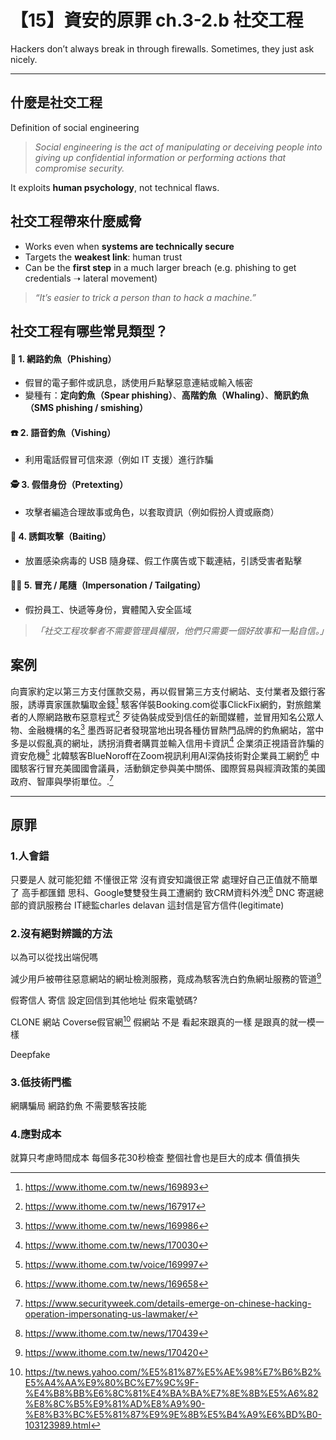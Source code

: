 # 【15】資安的原罪 ch.3-2.b 社交工程

Hackers don’t always break in through firewalls. Sometimes, they just ask nicely.

---

## 什麼是社交工程
Definition of social engineering
> *Social engineering is the act of manipulating or deceiving people into giving up confidential information or performing actions that compromise security.*

It exploits **human psychology**, not technical flaws.

## 社交工程帶來什麼威脅

* Works even when **systems are technically secure**
* Targets the **weakest link**: human trust
* Can be the **first step** in a much larger breach (e.g. phishing to get credentials ➝ lateral movement)

> *“It’s easier to trick a person than to hack a machine.”*



## 社交工程有哪些常見類型？

#### 📨 1. **網路釣魚（Phishing）**

* 假冒的電子郵件或訊息，誘使用戶點擊惡意連結或輸入帳密
* 變種有：**定向釣魚（Spear phishing）**、**高階釣魚（Whaling）**、**簡訊釣魚（SMS phishing / smishing）**

#### ☎️ 2. **語音釣魚（Vishing）**

* 利用電話假冒可信來源（例如 IT 支援）進行詐騙

#### 🕵️ 3. **假借身份（Pretexting）**

* 攻擊者編造合理故事或角色，以套取資訊（例如假扮人資或廠商）

#### 🏢 4. **誘餌攻擊（Baiting）**

* 放置感染病毒的 USB 隨身碟、假工作廣告或下載連結，引誘受害者點擊

#### 👨‍💼 5. **冒充 / 尾隨（Impersonation / Tailgating）**

* 假扮員工、快遞等身份，實體闖入安全區域

> *「社交工程攻擊者不需要管理員權限，他們只需要一個好故事和一點自信。」*


## 案例

向賣家約定以第三方支付匯款交易，再以假冒第三方支付網站、支付業者及銀行客服，誘導賣家匯款騙取金錢[^9]
駭客佯裝Booking.com從事ClickFix網釣，對旅館業者的人際網路散布惡意程式[^2]
歹徒偽裝成受到信任的新聞媒體，並冒用知名公眾人物、金融機構的名[^7]
墨西哥記者發現當地出現各種仿冒熱門品牌的釣魚網站，當中多是以假亂真的網址，誘拐消費者購買並輸入信用卡資訊[^8]
企業須正視語音詐騙的資安危機[^4]
北韓駭客BlueNoroff在Zoom視訊利用AI深偽技術對企業員工網釣[^3]
中國駭客行冒充美國國會議員，活動鎖定參與美中關係、國際貿易與經濟政策的美國政府、智庫與學術單位。.[^10]


---

## 原罪


### 1.人會錯
只要是人 就可能犯錯
不懂很正常 沒有資安知識很正常 處理好自己正值就不簡單了
高手都匯錯
思科、Google雙雙發生員工遭網釣 致CRM資料外洩[^5]
DNC 寄選總部的資訊服務台 IT總監charles delavan 這封信是官方信件(legitimate)

### 2.沒有絕對辨識的方法
以為可以從找出端倪嗎

減少用戶被帶往惡意網站的網址檢測服務，竟成為駭客洗白釣魚網址服務的管道[^6]

假寄信人
寄信 設定回信到其他地址
假來電號碼?

CLONE 網站
Coverse假官網[^1]
假網站 不是 看起來跟真的一樣 是跟真的就一模一樣

Deepfake

### 3.低技術門檻
網購騙局 網路釣魚 不需要駭客技能


### 4.應對成本
就算只考慮時間成本 每個多花30秒檢查
整個社會也是巨大的成本 價值損失




[^1]: https://tw.news.yahoo.com/%E5%81%87%E5%AE%98%E7%B6%B2%E5%A4%AA%E9%80%BC%E7%9C%9F-%E4%B8%BB%E6%8C%81%E4%BA%BA%E7%8E%8B%E5%A6%82%E8%8C%B5%E9%81%AD%E8%A9%90-%E8%B3%BC%E5%81%87%E9%9E%8B%E5%B4%A9%E6%BD%B0-103123989.html
[^2]: https://www.ithome.com.tw/news/167917
[^3]: https://www.ithome.com.tw/news/169658
[^4]: https://www.ithome.com.tw/voice/169997
[^5]: https://www.ithome.com.tw/news/170439
[^6]: https://www.ithome.com.tw/news/170420
[^7]: https://www.ithome.com.tw/news/169986
[^8]: https://www.ithome.com.tw/news/170030
[^9]: https://www.ithome.com.tw/news/169893
[^10]: https://www.securityweek.com/details-emerge-on-chinese-hacking-operation-impersonating-us-lawmaker/
[^11]: https://www.ithome.com.tw/news/170341